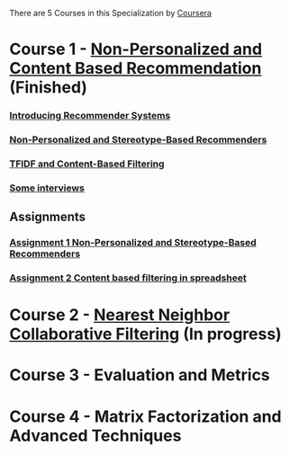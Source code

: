 There are 5 Courses in this Specialization by [Coursera](https://www.coursera.org/specializations/recommender-systems)
# Course 1 - [Non-Personalized and Content Based Recommendation](https://www.coursera.org/learn/recommender-systems-introduction?specialization=recommender-systems#syllabus) (Finished)

### [Introducing Recommender Systems](https://github.com/xiangyiwen22/Non-Personalized-and-Content-Based-Recommendation/blob/master/Week%201:%20Introducing%20Recommender%20Systems.md)

### [Non-Personalized and Stereotype-Based Recommenders](https://github.com/xiangyiwen22/Non-Personalized-and-Content-Based-Recommendation/blob/master/Week%202:%20Non-Personalized%20and%20Stereotype-Based%20Recommenders.md)

### [TFIDF and Content-Based Filtering](https://github.com/xiangyiwen22/Non-Personalized-and-Content-Based-Recommendation/blob/master/Week%203:%20TFIDF%20and%20Content%20Filtering.md)

### [Some interviews](https://github.com/xiangyiwen22/Non-Personalized-and-Content-Based-Recommendation/tree/master/Advanced%20Content-Based%20Techniques%20and%20Interfaces)

## Assignments
### [Assignment 1 Non-Personalized and Stereotype-Based Recommenders](https://github.com/xiangyiwen22/Non-Personalized-and-Content-Based-Recommendation/tree/master/Assignment1)
### [Assignment 2 Content based filtering in spreadsheet](https://github.com/xiangyiwen22/Non-Personalized-and-Content-Based-Recommendation/tree/master/Assignment2)

# Course 2 - [Nearest Neighbor Collaborative Filtering](https://www.coursera.org/learn/collaborative-filtering?specialization=recommender-systems) (In progress)

# Course 3 - Evaluation and Metrics

# Course 4 - Matrix Factorization and Advanced Techniques
